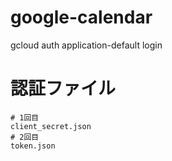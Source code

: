 # google-calendar

gcloud auth application-default login

# 認証ファイル
```
# 1回目
client_secret.json
# 2回目
token.json
```
